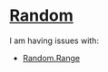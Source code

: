 # [Random](https://docs.unity3d.com/ScriptReference/Random.html)
I am having issues with:  
- [Random.Range](Random/Range.md)
